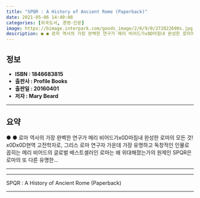 ```yaml
---
title: "SPQR : A History of Ancient Rome (Paperback)"
date: 2021-05-06 14:40:08
categories: [외국도서, 경영-인문]
image: https://bimage.interpark.com/goods_image/2/6/9/0/272822690s.jpg
description: ● ● 로마 역사의 가장 완벽한 연구가 메리 비어드가x0D마침내 완성한 로마의 모든 것! x0Dx0D현역 고전학자로, 그리스 로마 연구자 가운데 가장 유명하고 독창적인 인물로 꼽히는 메리 비어드의 글로벌 베스트셀러인 로마는 왜 위대해졌는가의 원제인 SPQR은 로마의 또 다른 유명한
---
```


## **정보**

- **ISBN : 1846683815**
- **출판사 : Profile Books**
- **출판일 : 20160401**
- **저자 : Mary Beard**

------



## **요약**

●  ●  로마 역사의 가장 완벽한 연구가 메리 비어드가x0D마침내 완성한 로마의 모든 것!  x0Dx0D현역 고전학자로, 그리스 로마 연구자 가운데 가장 유명하고 독창적인 인물로 꼽히는 메리 비어드의 글로벌 베스트셀러인 로마는 왜 위대해졌는가의 원제인 SPQR은 로마의 또 다른 유명한... 

------



------


SPQR : A History of Ancient Rome (Paperback) 

------


